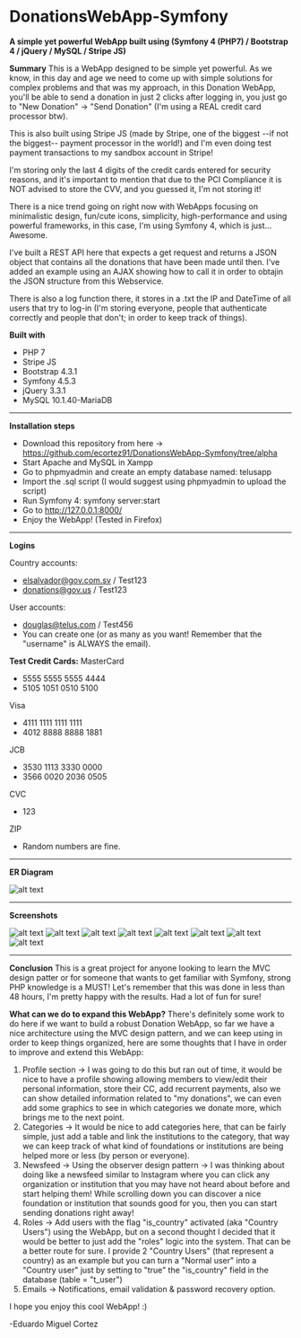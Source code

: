 # DonationsWebApp-Symfony
**A simple yet powerful WebApp built using (Symfony 4 (PHP7) / Bootstrap 4 / jQuery / MySQL / Stripe JS)**

**Summary**
This is a WebApp designed to be simple yet powerful. As we know, in this day and age we need to come up with simple solutions for complex problems and that was my approach, in this Donation WebApp, you'll be able to send a donation in just 2 clicks after logging in, you just go to "New Donation" -> "Send Donation" (I'm using a REAL credit card processor btw).

This is also built using Stripe JS (made by Stripe, one of the biggest --if not the biggest-- payment processor in the world!) and I'm even doing test payment transactions to my sandbox account in Stripe!

I'm storing only the last 4 digits of the credit cards entered for security reasons, and it's important to mention that due to the PCI Compliance it is NOT advised to store the CVV, and you guessed it, I'm not storing it!

There is a nice trend going on right now with WebApps focusing on minimalistic design, fun/cute icons, simplicity, high-performance and using powerful frameworks, in this case, I'm using Symfony 4, which is just... Awesome.

I've built a REST API here that expects a get request and returns a JSON object that contains all the donations that have been made until then. I've added an example using an AJAX showing how to call it in order to obtajin the JSON structure from this Webservice.

There is also a log function there, it stores in a .txt the IP and DateTime of all users that try to log-in (I'm storing everyone, people that authenticate correctly and people that don't; in order to keep track of things). 

**Built with**
* PHP 7
* Stripe JS
* Bootstrap 4.3.1
* Symfony 4.5.3
* jQuery 3.3.1
* MySQL 10.1.40-MariaDB

********************************
**Installation steps**

* Download this repository from here -> https://github.com/ecortez91/DonationsWebApp-Symfony/tree/alpha
* Start Apache and MySQL in Xampp
* Go to phpmyadmin and create an empty database named: telusapp
* Import the .sql script (I would suggest using phpmyadmin to upload the script)
* Run Symfony 4: symfony server:start
* Go to http://127.0.0.1:8000/
* Enjoy the WebApp! (Tested in Firefox)

********************************
**Logins**

Country accounts:
* elsalvador@gov.com.sv / Test123
* donations@gov.us / Test123

User accounts:
* douglas@telus.com / Test456
* You can create one (or as many as you want! Remember that the "username" is ALWAYS the email).

**Test Credit Cards:**
MasterCard
* 5555 5555 5555 4444
* 5105 1051 0510 5100

Visa
* 4111 1111 1111 1111
* 4012 8888 8888 1881


JCB
* 3530 1113 3330 0000
* 3566 0020 2036 0505

CVC
* 123 

ZIP
* Random numbers are fine.


********************************

**ER Diagram**

![alt text](https://github.com/ecortez91/DonationsWebApp-Symfony/blob/alpha/Documentation/Database%20Files/ER%20Diagram/ER-Diagram%20-%20Cortez%20Donations.png)


********************************

**Screenshots**

![alt text](https://github.com/ecortez91/DonationsWebApp-Symfony/blob/alpha/Documentation/Screenshots/LoginPage.png)
![alt text](https://github.com/ecortez91/DonationsWebApp-Symfony/blob/alpha/Documentation/Screenshots/RegisterPage.png)
![alt text](https://github.com/ecortez91/DonationsWebApp-Symfony/blob/alpha/Documentation/Screenshots/DonationPage.png)
![alt text](https://github.com/ecortez91/DonationsWebApp-Symfony/blob/alpha/Documentation/Screenshots/MainPage%20-%20CountryUser.png)
![alt text](https://github.com/ecortez91/DonationsWebApp-Symfony/blob/alpha/Documentation/Screenshots/MainPage%20-%20User.png)
![alt text](https://github.com/ecortez91/DonationsWebApp-Symfony/blob/alpha/Documentation/Screenshots/Today's%20log%20button.png)
![alt text](https://github.com/ecortez91/DonationsWebApp-Symfony/blob/alpha/Documentation/Screenshots/Full%20log%20button.png)
![alt text](https://github.com/ecortez91/DonationsWebApp-Symfony/blob/alpha/Documentation/Screenshots/View%20all%20donations%20button.png)


********************************

**Conclusion**
This is a great project for anyone looking to learn the MVC design patter or for someone that wants to get familiar with Symfony, strong PHP knowledge is a MUST! Let's remember that this was done in less than 48 hours, I'm pretty happy with the results. Had a lot of fun for sure!

**What can we do to expand this WebApp?**
There's definitely some work to do here if we want to build a robust Donation WebApp, so far we have a nice architecture using the MVC design pattern, and we can keep using in order to keep things organized, here are some thoughts that I have in order to improve and extend this WebApp:

1) Profile section -> I was going to do this but ran out of time, it would be nice to have a profile showing allowing members to view/edit their personal information, store their CC, add recurrent payments, also we can show detailed information related to "my donations", we can even add some graphics to see in which categories we donate more, which brings me to the next point.
2) Categories -> It would be nice to add categories here, that can be fairly simple, just add a table and link the institutions to the category, that way we can keep track of what kind of foundations or institutions are being helped more or less (by person or everyone).
3) Newsfeed -> Using the observer design pattern -> I was thinking about doing like a newsfeed similar to Instagram where you can click any organization or institution that you may have not heard about before and start helping them! While scrolling down you can discover a nice foundation or institution that sounds good for you, then you can start sending donations right away!
4) Roles -> Add users with the flag "is_country" activated (aka "Country Users") using the WebApp, but on a second thought I decided that it would be better to just add the "roles" logic into the system. That can be a better route for sure. I provide 2 "Country Users" (that represent a country) as an example but you can turn a "Normal user" into a "Country user" just by setting to "true" the "is_country" field in the database (table = "t_user")
5) Emails -> Notifications, email validation & password recovery option.

I hope you enjoy this cool WebApp! :)


-Eduardo Miguel Cortez
